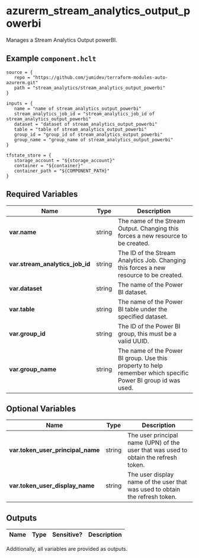 # azurerm_stream_analytics_output_powerbi

Manages a Stream Analytics Output powerBI.

## Example `component.hclt`

```hcl
source = {
   repo = "https://github.com/jumidev/terraform-modules-auto-azurerm.git" 
   path = "stream_analytics/stream_analytics_output_powerbi" 
}

inputs = {
   name = "name of stream_analytics_output_powerbi" 
   stream_analytics_job_id = "stream_analytics_job_id of stream_analytics_output_powerbi" 
   dataset = "dataset of stream_analytics_output_powerbi" 
   table = "table of stream_analytics_output_powerbi" 
   group_id = "group_id of stream_analytics_output_powerbi" 
   group_name = "group_name of stream_analytics_output_powerbi" 
}

tfstate_store = {
   storage_account = "${storage_account}" 
   container = "${container}" 
   container_path = "${COMPONENT_PATH}" 
}

```

## Required Variables

| Name | Type |  Description |
| ---- | --------- |  ----------- |
| **var.name** | string |  The name of the Stream Output. Changing this forces a new resource to be created. | 
| **var.stream_analytics_job_id** | string |  The ID of the Stream Analytics Job. Changing this forces a new resource to be created. | 
| **var.dataset** | string |  The name of the Power BI dataset. | 
| **var.table** | string |  The name of the Power BI table under the specified dataset. | 
| **var.group_id** | string |  The ID of the Power BI group, this must be a valid UUID. | 
| **var.group_name** | string |  The name of the Power BI group. Use this property to help remember which specific Power BI group id was used. | 

## Optional Variables

| Name | Type |  Description |
| ---- | --------- |  ----------- |
| **var.token_user_principal_name** | string |  The user principal name (UPN) of the user that was used to obtain the refresh token. | 
| **var.token_user_display_name** | string |  The user display name of the user that was used to obtain the refresh token. | 



## Outputs

| Name | Type | Sensitive? | Description |
| ---- | ---- | --------- | --------- |

Additionally, all variables are provided as outputs.
